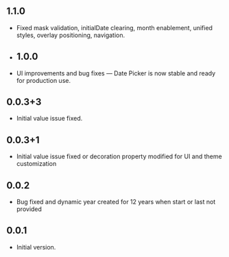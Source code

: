 ## 1.1.0
- Fixed mask validation, initialDate clearing, month enablement, unified styles, overlay positioning, navigation.

- ## 1.0.0
- UI improvements and bug fixes — Date Picker is now stable and ready for production use.

## 0.0.3+3
- Initial value issue fixed.

## 0.0.3+1
- Initial value issue fixed or decoration property modified for UI and theme customization

## 0.0.2
- Bug fixed and dynamic year created for 12 years when start or last not provided

## 0.0.1
- Initial version.
